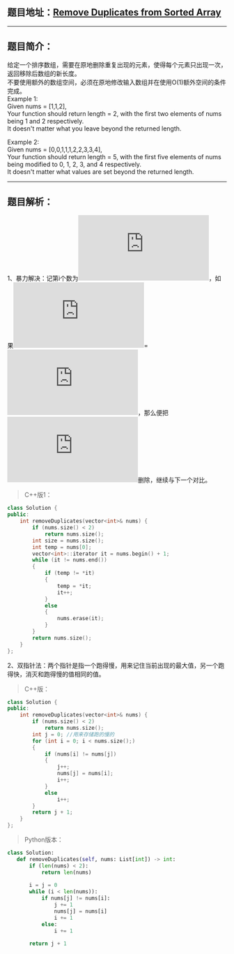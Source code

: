## 题目地址：[Remove Duplicates from Sorted Array](https://leetcode.com/problems/remove-duplicates-from-sorted-array/)
---
## 题目简介：  
给定一个排序数组，需要在原地删除重复出现的元素，使得每个元素只出现一次，返回移除后数组的新长度。   
不要使用额外的数组空间，必须在原地修改输入数组并在使用O(1)额外空间的条件完成。    
Example 1:   
Given nums = [1,1,2],    
Your function should return length = 2, with the first two elements of nums being 1 and 2 respectively.     
It doesn't matter what you leave beyond the returned length.     
     
Example 2:    
Given nums = [0,0,1,1,1,2,2,3,3,4],    
Your function should return length = 5, with the first five elements of nums being modified to 0, 1, 2, 3, and 4 respectively.    
It doesn't matter what values are set beyond the returned length.    

---
## 题目解析：       
1、暴力解决：记第i个数为![xi](https://private.codecogs.com/gif.latex?x_%7Bi%7D)，如果![xi+1](https://private.codecogs.com/gif.latex?x_%7Bi&plus;1%7D%3Dx_%7Bi%7D)=![xi](https://private.codecogs.com/gif.latex?x_%7Bi%7D)，那么便把![xi+1](https://private.codecogs.com/gif.latex?x_%7Bi&plus;1%7D%3Dx_%7Bi%7D)删除，继续与下一个对比。      
>C++版1：  
```c++
class Solution {
public:
    int removeDuplicates(vector<int>& nums) {
        if (nums.size() < 2)
            return nums.size();
        int size = nums.size();
        int temp = nums[0];
        vector<int>::iterator it = nums.begin() + 1;
        while (it != nums.end())
        {
            if (temp != *it)
            {
                temp = *it;
                it++;
            }
            else
            {
                nums.erase(it);
            }
        }
        return nums.size();
    }
};
```
2、双指针法：两个指针是指一个跑得慢，用来记住当前出现的最大值，另一个跑得快，消灭和跑得慢的值相同的值。    
> C++版：

```c++
class Solution {
public:
    int removeDuplicates(vector<int>& nums) {
        if (nums.size() < 2)
            return nums.size();
        int j = 0; //用来存储跑的慢的
        for (int i = 0; i < nums.size();)
        {
            if (nums[i] != nums[j])
            {
                j++;
                nums[j] = nums[i];
                i++;
            }
            else
                i++;
        }
        return j + 1;
    }
};
```

> Python版本：      
 ```python
 class Solution:
    def removeDuplicates(self, nums: List[int]) -> int:
        if (len(nums) < 2):
            return len(nums)
        
        i = j = 0
        while (i < len(nums)):
            if nums[j] != nums[i]:
                j += 1
                nums[j] = nums[i]
                i += 1
            else:
                i += 1
        
        return j + 1
 ```
